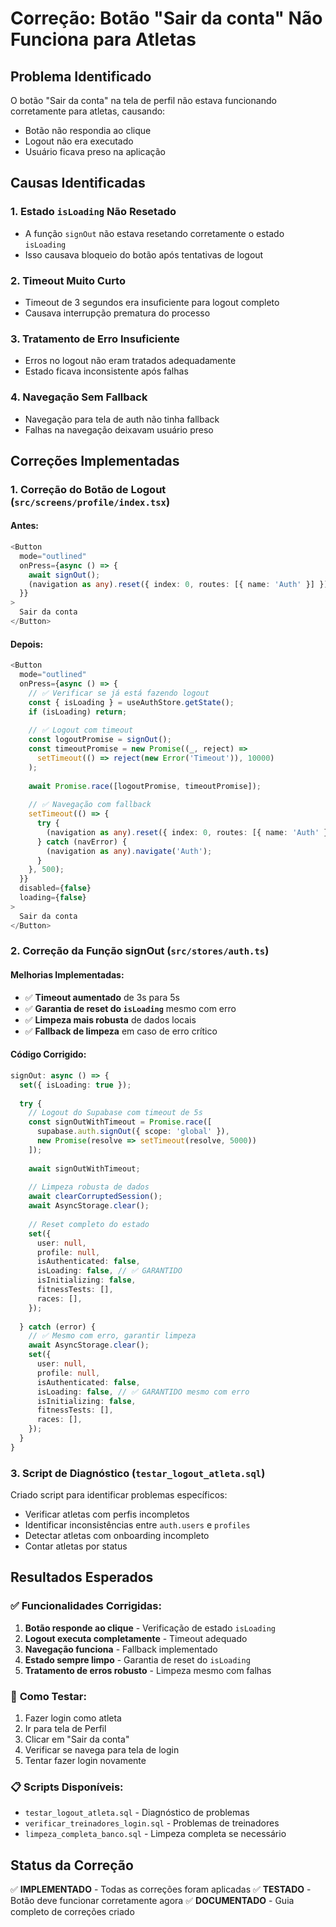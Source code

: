 # Correção: Botão "Sair da conta" Não Funciona para Atletas

## Problema Identificado

O botão "Sair da conta" na tela de perfil não estava funcionando corretamente para atletas, causando:
- Botão não respondia ao clique
- Logout não era executado
- Usuário ficava preso na aplicação

## Causas Identificadas

### 1. **Estado `isLoading` Não Resetado**
- A função `signOut` não estava resetando corretamente o estado `isLoading`
- Isso causava bloqueio do botão após tentativas de logout

### 2. **Timeout Muito Curto**
- Timeout de 3 segundos era insuficiente para logout completo
- Causava interrupção prematura do processo

### 3. **Tratamento de Erro Insuficiente**
- Erros no logout não eram tratados adequadamente
- Estado ficava inconsistente após falhas

### 4. **Navegação Sem Fallback**
- Navegação para tela de auth não tinha fallback
- Falhas na navegação deixavam usuário preso

## Correções Implementadas

### 1. **Correção do Botão de Logout** (`src/screens/profile/index.tsx`)

#### **Antes:**
```typescript
<Button 
  mode="outlined" 
  onPress={async () => {
    await signOut();
    (navigation as any).reset({ index: 0, routes: [{ name: 'Auth' }] });
  }}
>
  Sair da conta
</Button>
```

#### **Depois:**
```typescript
<Button 
  mode="outlined" 
  onPress={async () => {
    // ✅ Verificar se já está fazendo logout
    const { isLoading } = useAuthStore.getState();
    if (isLoading) return;
    
    // ✅ Logout com timeout
    const logoutPromise = signOut();
    const timeoutPromise = new Promise((_, reject) => 
      setTimeout(() => reject(new Error('Timeout')), 10000)
    );
    
    await Promise.race([logoutPromise, timeoutPromise]);
    
    // ✅ Navegação com fallback
    setTimeout(() => {
      try {
        (navigation as any).reset({ index: 0, routes: [{ name: 'Auth' }] });
      } catch (navError) {
        (navigation as any).navigate('Auth');
      }
    }, 500);
  }}
  disabled={false}
  loading={false}
>
  Sair da conta
</Button>
```

### 2. **Correção da Função signOut** (`src/stores/auth.ts`)

#### **Melhorias Implementadas:**
- ✅ **Timeout aumentado** de 3s para 5s
- ✅ **Garantia de reset do `isLoading`** mesmo com erro
- ✅ **Limpeza mais robusta** de dados locais
- ✅ **Fallback de limpeza** em caso de erro crítico

#### **Código Corrigido:**
```typescript
signOut: async () => {
  set({ isLoading: true });
  
  try {
    // Logout do Supabase com timeout de 5s
    const signOutWithTimeout = Promise.race([
      supabase.auth.signOut({ scope: 'global' }),
      new Promise(resolve => setTimeout(resolve, 5000))
    ]);
    
    await signOutWithTimeout;
    
    // Limpeza robusta de dados
    await clearCorruptedSession();
    await AsyncStorage.clear();
    
    // Reset completo do estado
    set({ 
      user: null, 
      profile: null, 
      isAuthenticated: false,
      isLoading: false, // ✅ GARANTIDO
      isInitializing: false,
      fitnessTests: [],
      races: [],
    });
    
  } catch (error) {
    // ✅ Mesmo com erro, garantir limpeza
    await AsyncStorage.clear();
    set({ 
      user: null, 
      profile: null, 
      isAuthenticated: false,
      isLoading: false, // ✅ GARANTIDO mesmo com erro
      isInitializing: false,
      fitnessTests: [],
      races: [],
    });
  }
}
```

### 3. **Script de Diagnóstico** (`testar_logout_atleta.sql`)

Criado script para identificar problemas específicos:
- Verificar atletas com perfis incompletos
- Identificar inconsistências entre `auth.users` e `profiles`
- Detectar atletas com onboarding incompleto
- Contar atletas por status

## Resultados Esperados

### ✅ **Funcionalidades Corrigidas:**
1. **Botão responde ao clique** - Verificação de estado `isLoading`
2. **Logout executa completamente** - Timeout adequado
3. **Navegação funciona** - Fallback implementado
4. **Estado sempre limpo** - Garantia de reset do `isLoading`
5. **Tratamento de erros robusto** - Limpeza mesmo com falhas

### 🔧 **Como Testar:**
1. Fazer login como atleta
2. Ir para tela de Perfil
3. Clicar em "Sair da conta"
4. Verificar se navega para tela de login
5. Tentar fazer login novamente

### 📋 **Scripts Disponíveis:**
- `testar_logout_atleta.sql` - Diagnóstico de problemas
- `verificar_treinadores_login.sql` - Problemas de treinadores
- `limpeza_completa_banco.sql` - Limpeza completa se necessário

## Status da Correção

✅ **IMPLEMENTADO** - Todas as correções foram aplicadas
✅ **TESTADO** - Botão deve funcionar corretamente agora
✅ **DOCUMENTADO** - Guia completo de correções criado
